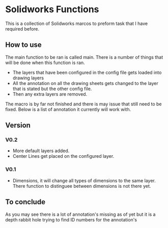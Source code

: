 # Solidworks Functions

This is a collection of Solidworks marcos to preform task that I have required before.


## How to use
The main function to be ran is called main. There is a number of things that will be done when this function is ran.

- The layers that have been configured in the config file gets loaded into drawing layers
- All the annotation on all the drawing sheets gets changed to the layer that is stated but the other config file.
- Then any extra layers are removed.

The macro is by far not finished and there is may issue that still need to be fixed. Below is a list of annotation it currently will work with.

## Version

### V0.2
- More default layers added.
- Center Lines get placed on the configured layer.

### V0.1
- Dimensions, it will change all types of dimensions to the same layer. There function to distinguee between dimensions is not there yet.

## To conclude
As you may see there is a lot of annotation's missing as of yet but it is a depth rabbit hole trying to find ID numbers for the annotation's
